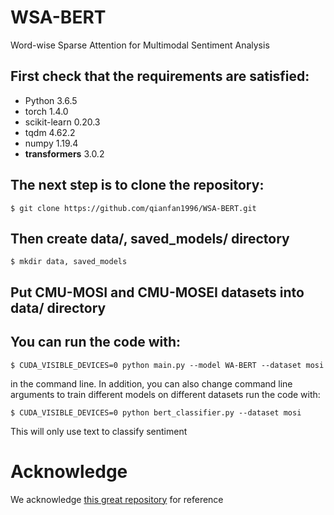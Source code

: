 # WSA-BERT
Word-wise Sparse Attention for Multimodal Sentiment Analysis
## First check that the requirements are satisfied:
* Python 3.6.5
* torch 1.4.0
* scikit-learn 0.20.3
* tqdm 4.62.2
* numpy 1.19.4
* **transformers** 3.0.2
## The next step is to clone the repository:
```
$ git clone https://github.com/qianfan1996/WSA-BERT.git
```
## Then create data/, saved_models/ directory
```
$ mkdir data, saved_models
```
## Put CMU-MOSI and CMU-MOSEI datasets into data/ directory
## You can run the code with:
```
$ CUDA_VISIBLE_DEVICES=0 python main.py --model WA-BERT --dataset mosi
```
in the command line. In addition, you can also change command line arguments to train different models on different datasets
run the code with:
```
$ CUDA_VISIBLE_DEVICES=0 python bert_classifier.py --dataset mosi
```
This will only use text to classify sentiment
# Acknowledge
We acknowledge [this great repository](https://github.com/WasifurRahman/BERT_multimodal_transformer) for reference
